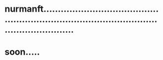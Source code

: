 # nurmanft.....................................................................................................................
# soon.....
